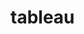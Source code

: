 # tableau
<script type='module' src='https://prod-apnortheast-a.online.tableau.com/javascripts/api/tableau.embedding.3.latest.min.js'></script><tableau-viz id='tableau-viz' src='https://prod-apnortheast-a.online.tableau.com/t/britneybeligana286314d68/views/AwesomeChocolateDashboardReport/AwesomeChocolateDashboardReport' width='1536' height='690' hide-tabs toolbar='bottom' ></tableau-viz>
